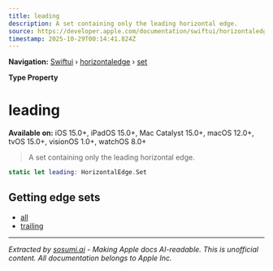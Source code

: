 ```yaml
---
title: leading
description: A set containing only the leading horizontal edge.
source: https://developer.apple.com/documentation/swiftui/horizontaledge/set/leading
timestamp: 2025-10-29T00:14:41.824Z
---
```


**Navigation:** [Swiftui](/documentation/swiftui) › [horizontaledge](/documentation/swiftui/horizontaledge) › [set](/documentation/swiftui/horizontaledge/set)

**Type Property**

# leading

**Available on:** iOS 15.0+, iPadOS 15.0+, Mac Catalyst 15.0+, macOS 12.0+, tvOS 15.0+, visionOS 1.0+, watchOS 8.0+

> A set containing only the leading horizontal edge.

```swift
static let leading: HorizontalEdge.Set
```

## Getting edge sets

- [all](/documentation/swiftui/horizontaledge/set/all)
- [trailing](/documentation/swiftui/horizontaledge/set/trailing)

---

*Extracted by [sosumi.ai](https://sosumi.ai) - Making Apple docs AI-readable.*
*This is unofficial content. All documentation belongs to Apple Inc.*
